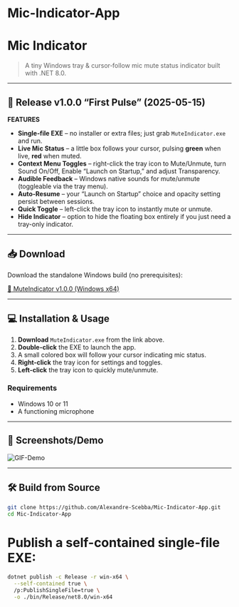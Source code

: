 # Mic-Indicator-App

# Mic Indicator

> A tiny Windows tray & cursor‐follow mic mute status indicator built with .NET 8.0.

---

## 🎉 Release v1.0.0 “First Pulse” (2025-05-15)

**FEATURES**  
- **Single‐file EXE** – no installer or extra files; just grab `MuteIndicator.exe` and run.  
- **Live Mic Status** – a little box follows your cursor, pulsing **green** when live, **red** when muted.  
- **Context Menu Toggles** – right-click the tray icon to Mute/Unmute, turn Sound On/Off, Enable “Launch on Startup,” and adjust Transparency.  
- **Audible Feedback** – Windows native sounds for mute/unmute (toggleable via the tray menu).  
- **Auto-Resume** – your “Launch on Startup” choice and opacity setting persist between sessions.  
- **Quick Toggle** – left-click the tray icon to instantly mute or unmute.  
- **Hide Indicator** – option to hide the floating box entirely if you just need a tray-only indicator.

---

## 📥 Download

Download the standalone Windows build (no prerequisites):

[🔽 MuteIndicator v1.0.0 (Windows x64)](https://github.com/user-attachments/assets/fbf0ffeb-d36a-4eda-be86-c573a7f01618)

---

## 💻 Installation & Usage

1. **Download** `MuteIndicator.exe` from the link above.  
2. **Double-click** the EXE to launch the app.  
3. A small colored box will follow your cursor indicating mic status.  
4. **Right-click** the tray icon for settings and toggles.  
5. **Left-click** the tray icon to quickly mute/unmute.  

### Requirements

- Windows 10 or 11  
- A functioning microphone  

---

## 🎨 Screenshots/Demo

![GIF-Demo](https://github.com/user-attachments/assets/2bde22ec-b3e3-49fc-802a-93d1134c648f)


---

## 🛠️ Build from Source

```bash
git clone https://github.com/Alexandre-Scebba/Mic-Indicator-App.git
cd Mic-Indicator-App
```

# Publish a self-contained single-file EXE:
```bash
dotnet publish -c Release -r win-x64 \
  --self-contained true \
  /p:PublishSingleFile=true \
  -o ./bin/Release/net8.0/win-x64



